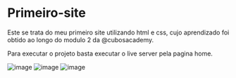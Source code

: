# Primeiro-site

Este se trata do meu primeiro site utilizando html e css, cujo aprendizado foi obtido ao longo do modulo 2 da @cubosacademy.

Para executar o projeto basta executar o live server pela pagina home.

![image](https://user-images.githubusercontent.com/67246904/223791956-2f0e9f90-2c40-4208-8ab5-d107d245acb5.png)
![image](https://user-images.githubusercontent.com/67246904/223791968-8fdbcb2e-dcc3-4279-900f-4f40260c50a5.png)
![image](https://user-images.githubusercontent.com/67246904/223791979-00d17283-ba4a-48a1-8d08-de75179b5473.png)
